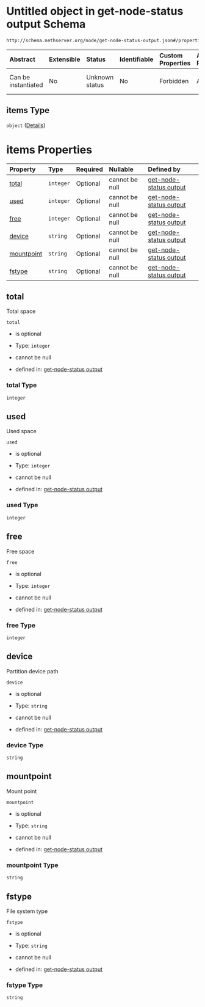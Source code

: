 # Untitled object in get-node-status output Schema

```txt
http://schema.nethserver.org/node/get-node-status-output.json#/properties/disks/items
```



| Abstract            | Extensible | Status         | Identifiable | Custom Properties | Additional Properties | Access Restrictions | Defined In                                                                               |
| :------------------ | :--------- | :------------- | :----------- | :---------------- | :-------------------- | :------------------ | :--------------------------------------------------------------------------------------- |
| Can be instantiated | No         | Unknown status | No           | Forbidden         | Allowed               | none                | [get-node-status-output.json\*](node/get-node-status-output.json "open original schema") |

## items Type

`object` ([Details](get-node-status-output-properties-disks-items.md))

# items Properties

| Property                  | Type      | Required | Nullable       | Defined by                                                                                                                                                                                                     |
| :------------------------ | :-------- | :------- | :------------- | :------------------------------------------------------------------------------------------------------------------------------------------------------------------------------------------------------------- |
| [total](#total)           | `integer` | Optional | cannot be null | [get-node-status output](get-node-status-output-properties-disks-items-properties-total.md "http://schema.nethserver.org/node/get-node-status-output.json#/properties/disks/items/properties/total")           |
| [used](#used)             | `integer` | Optional | cannot be null | [get-node-status output](get-node-status-output-properties-disks-items-properties-used.md "http://schema.nethserver.org/node/get-node-status-output.json#/properties/disks/items/properties/used")             |
| [free](#free)             | `integer` | Optional | cannot be null | [get-node-status output](get-node-status-output-properties-disks-items-properties-free.md "http://schema.nethserver.org/node/get-node-status-output.json#/properties/disks/items/properties/free")             |
| [device](#device)         | `string`  | Optional | cannot be null | [get-node-status output](get-node-status-output-properties-disks-items-properties-device.md "http://schema.nethserver.org/node/get-node-status-output.json#/properties/disks/items/properties/device")         |
| [mountpoint](#mountpoint) | `string`  | Optional | cannot be null | [get-node-status output](get-node-status-output-properties-disks-items-properties-mountpoint.md "http://schema.nethserver.org/node/get-node-status-output.json#/properties/disks/items/properties/mountpoint") |
| [fstype](#fstype)         | `string`  | Optional | cannot be null | [get-node-status output](get-node-status-output-properties-disks-items-properties-fstype.md "http://schema.nethserver.org/node/get-node-status-output.json#/properties/disks/items/properties/fstype")         |

## total

Total space

`total`

*   is optional

*   Type: `integer`

*   cannot be null

*   defined in: [get-node-status output](get-node-status-output-properties-disks-items-properties-total.md "http://schema.nethserver.org/node/get-node-status-output.json#/properties/disks/items/properties/total")

### total Type

`integer`

## used

Used space

`used`

*   is optional

*   Type: `integer`

*   cannot be null

*   defined in: [get-node-status output](get-node-status-output-properties-disks-items-properties-used.md "http://schema.nethserver.org/node/get-node-status-output.json#/properties/disks/items/properties/used")

### used Type

`integer`

## free

Free space

`free`

*   is optional

*   Type: `integer`

*   cannot be null

*   defined in: [get-node-status output](get-node-status-output-properties-disks-items-properties-free.md "http://schema.nethserver.org/node/get-node-status-output.json#/properties/disks/items/properties/free")

### free Type

`integer`

## device

Partition device path

`device`

*   is optional

*   Type: `string`

*   cannot be null

*   defined in: [get-node-status output](get-node-status-output-properties-disks-items-properties-device.md "http://schema.nethserver.org/node/get-node-status-output.json#/properties/disks/items/properties/device")

### device Type

`string`

## mountpoint

Mount point

`mountpoint`

*   is optional

*   Type: `string`

*   cannot be null

*   defined in: [get-node-status output](get-node-status-output-properties-disks-items-properties-mountpoint.md "http://schema.nethserver.org/node/get-node-status-output.json#/properties/disks/items/properties/mountpoint")

### mountpoint Type

`string`

## fstype

File system type

`fstype`

*   is optional

*   Type: `string`

*   cannot be null

*   defined in: [get-node-status output](get-node-status-output-properties-disks-items-properties-fstype.md "http://schema.nethserver.org/node/get-node-status-output.json#/properties/disks/items/properties/fstype")

### fstype Type

`string`
